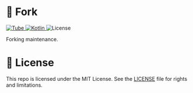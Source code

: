 # 🍴 Fork

[ ![Tube](https://jenkins.log-g.co/buildStatus/icon?job=phatblat/Fork/master) ](https://jenkins.log-g.co/job/phatblat/job/Fork/job/master/)
[ ![Kotlin](https://img.shields.io/badge/language-kotlin%201.2-orange.svg) ](https://kotlinlang.org/)
![License](https://img.shields.io/badge/license-MIT-blue.svg)

Forking maintenance.

# 📄 License

This repo is licensed under the MIT License. See the [LICENSE](LICENSE.md) file for rights and limitations.

